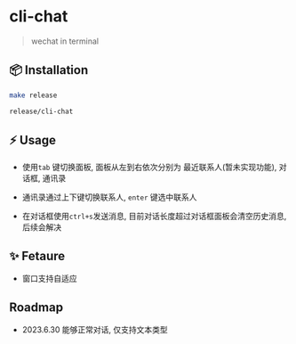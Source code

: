 # cli-chat

> wechat in terminal

## 📦 Installation

```bash
make release

release/cli-chat
```

## ⚡️ Usage

- 使用`tab` 键切换面板, 面板从左到右依次分别为 最近联系人(暂未实现功能), 对话框, 通讯录

- 通讯录通过上下键切换联系人, `enter` 键选中联系人

- 在对话框使用`ctrl+s`发送消息, 目前对话长度超过对话框面板会清空历史消息, 后续会解决

## ✨ Fetaure

- 窗口支持自适应

## Roadmap

- 2023.6.30 能够正常对话, 仅支持文本类型

